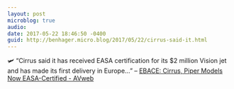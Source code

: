 ```yaml
---
layout: post
microblog: true
audio: 
date: 2017-05-22 18:46:50 -0400
guid: http://benhager.micro.blog/2017/05/22/cirrus-said-it.html
---
```

🛩 “Cirrus said it has received EASA certification for its $2 million Vision jet and has made its first delivery in Europe…” – [EBACE: Cirrus, Piper Models Now EASA-Certified - AVweb](https://www.avweb.com/avwebflash/news/EBACE-Cirrus-Piper-Models-Now-EASA-Certified-229036-1.html)
